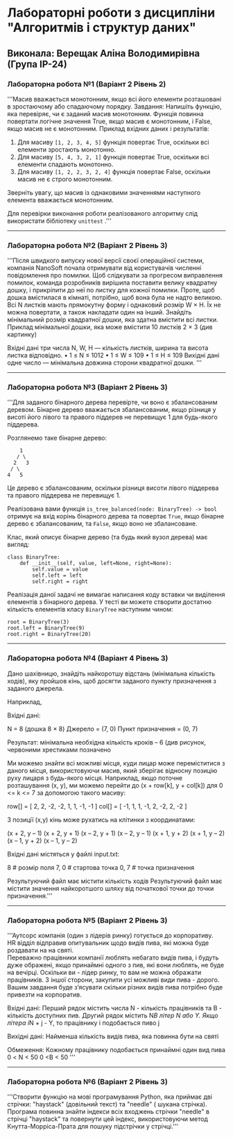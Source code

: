 # Лабораторні роботи з дисципліни "Алгоритмів і структур даних"

## Виконала: Верещак Аліна Володимирівна (Група ІР-24)

### Лабораторна робота №1 (Варіант 2 Рівень 2)

'''Масив вважається монотонним, якщо всі його елементи розташовані в зростаючому або спадаючому порядку.
Завдання: Напишіть функцію, яка перевіряє, чи є заданий масив монотонним.
Функція повинна повертати логічне значення True, якщо масив є монотонним, і False, якщо масив не є монотонним.
Приклад вхідних даних і результатів:

1. Для масиву `[1, 2, 3, 4, 5]` функція повертає True, оскільки всі елементи зростають монотонно.
2. Для масиву `[5, 4, 3, 2, 1]` функція повертає True, оскільки всі елементи спадають монотонно.
3. Для масиву `[1, 2, 2, 3, 2, 4]` функція повертає False, оскільки масив не є строго монотонним.

Зверніть увагу, що масив із однаковими значеннями наступного елемента вважається монотонним.

Для перевірки виконання роботи реалізованого алгоритму слід використати бібліотеку `unittest` .'''

***

### Лабораторна робота №2 (Варіант 2 Рівень 3)

'''Пiсля швидкого випуску нової версiї своєї операцiйної системи, компанiя NanoSoft
почала отримувати вiд користувачiв численнi повiдомлення про помилки. Щоб
слiдкувати за прогресом виправлення помилок, команда розробникiв вирiшила поставити
велику квадратну дошку, i прикрiпити до неї по листку для кожної помилки. Проте,
щоб дошка вмiстилася в кiмнатi, потрiбно, щоб вона була не надто великою.
Всi N листкiв мають прямокутну форму i однаковий розмiр W × H. Їх не можна
повертати, а також накладати один на iнший.
Знайдiть мiнiмальний розмiр квадратної дошки, яка здатна вмiстити всi листки.
Приклад мiнiмальної дошки, яка може вмiстити 10 листкiв 2 × 3 (див картинку)

Вхiднi данi
три числа N, W, H — кiлькiсть листкiв, ширина та висота листка вiдповiдно.
• 1 ≤ N ≤ 1012
• 1 ≤ W ≤ 109
• 1 ≤ H ≤ 109
Вихiднi данi
одне число — мiнiмальна довжина сторони квадратної дошки. '''

***

### Лабораторна робота №3 (Варіант 2 Рівень 3)

'''Для заданого бінарного дерева перевірте, чи воно є збалансованим деревом. Бінарне дерево вважається збалансованим,
якщо різниця у висоті його лівого та правого піддерев не перевищує 1 для будь-якого піддерева.

Розглянемо таке бінарне дерево:

```
    1
   / \
  2   3
 / \     
4   5   
```

Це дерево є збалансованим, оскільки різниця висоти лівого піддерева та правого піддерева не перевищує 1.

Реалізована вами функція `is_tree_balanced(node: BinaryTree) -> bool` отримує на вхід корінь бінарного дерева та
повертає `True`, якщо бінарне дерево є збалансованим, та `False`, якщо воно не збалансоване.

Клас, який описує бінарне дерево (та будь який вузол дерева) має вигляд:

```
class BinaryTree:
    def __init__(self, value, left=None, right=None):
        self.value = value
        self.left = left
        self.right = right
```

Реалізація даної задачі не вимагає написання коду вставки чи виділення елементів з бінарного дерева. У тесті ви можете
створити достатню кількість елементів класу `BinaryTree` наступним чином:

```
root = BinaryTree(3)
root.left = BinaryTree(9)
root.right = BinaryTree(20)
```

***

### Лабораторна робота №4 (Варіант 4 Рівень 3)

Дано шахівницю, знайдіть найкоротшу відстань (мінімальна кількість ходів), яку пройшов кінь, щоб досягти заданого пункту
призначення з заданого джерела.

Наприклад,

Вхідні дані:

N = 8 (дошка 8 × 8)
Джерело = (7, 0)
Пункт призначення = (0, 7)

Результат: мінімальна необхідна кількість кроків – 6 (див рисунок, червоними хрестиками позначено

Ми можемо знайти всі можливі місця, куди лицар може переміститися з даного місця, використовуючи масив, який зберігає
відносну позицію руху лицаря з будь-якого місця. Наприклад, якщо поточне розташування (x, y), ми можемо перейти до
(x + row[k], y + col[k]) для 0 <= k <= 7 за допомогою такого масиву:

row[] = [ 2, 2, -2, -2, 1, 1, -1, -1 ]
col[] = [ -1, 1, 1, -1, 2, -2, 2, -2 ]

З позиції (x,y) кінь може рухатись на клітинки з координатами:

(x + 2, y – 1)
(x + 2, y + 1)
(x – 2, y + 1)
(x – 2, y – 1)
(x + 1, y + 2)
(x + 1, y – 2)
(x – 1, y + 2)
(x – 1, y – 2)

Вхідні дані містяться у файлі input.txt:

8 # розмір поля
7, 0 # стартова точка
0, 7 # точка призначення

Результуючий файл має містити кількість ходів
Результуючий файл має містити значення найкоротшого шляху від початкової точки до точки призначення.'''

***

### Лабораторна робота №5 (Варіант 2 Рівень 3)

'''Аутсорс компанія (один з лідерів ринку) готується до корпоративу.  
HR відділ відправив опитувальник щодо видів пива, які можна буде роздавати на на святі.  
Переважно працівники компанії люблять небагато видів пива, і будуть дуже ображені, якщо принаймні одного з пив, які вони
люблять, не буде на вечірці. Оскільки ви - лідер ринку, то вам не можна ображати працівників.
З іншої сторони, закупити усі можливі види пива - дорого. Вашим завдання буде з’ясувати скільки різних видів пива
потрібно буде привезти на корпоратив.

Вхідні дані:
Перший рядок містить числа N - кількість працівників та B - кількість доступних пив. Другий рядок містить N*B літер N
або Y. Якщо літера i*N + j - Y, то працівнику i подобається пиво j

Вихідні дані:
Найменша кількість видів пива, яка повинна бути на святі

Обмеження:
Кожному працівнику подобається принаймні один вид пива
0 < N < 50
0 <B < 50
'''

***

### Лабораторна робота №6 (Варіант 2 Рівень 3)

'''Створити функцію на мові програмування Python, яка приймає дві стрічки: "haystack" (довільний текст) та "needle" (
шукана стрічка). Програма повинна знайти індекси всіх входжень стрічки "needle" в стрічці "haystack" та повернути цей
індекс, використовуючи метод Кнутта-Морріса-Прата для пошуку підстрічки у стрічці.'''